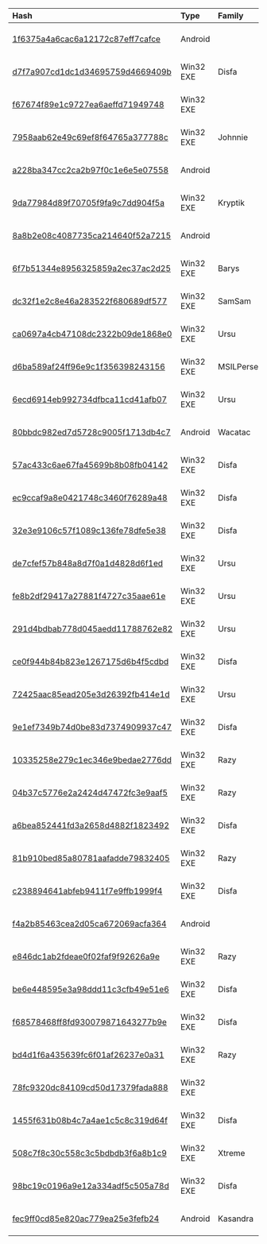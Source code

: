 |Hash|Type|Family|First_Seen|Name|
|:--|:--|:--|:--|:--|
|[1f6375a4a6cac6a12172c87eff7cafce](https://www.virustotal.com/gui/file/1f6375a4a6cac6a12172c87eff7cafce)|Android||2020-07-31 12:38:10|Mltqana.apk|
|[d7f7a907cd1dc1d34695759d4669409b](https://www.virustotal.com/gui/file/d7f7a907cd1dc1d34695759d4669409b)|Win32 EXE|Disfa|2020-04-25 05:41:25|d7f7a907cd1dc1d34695759d4669409b.virus|
|[f67674f89e1c9727ea6aeffd71949748](https://www.virustotal.com/gui/file/f67674f89e1c9727ea6aeffd71949748)|Win32 EXE||2020-01-21 11:38:29|up4net-mltqanainst.exe|
|[7958aab62e49c69ef8f64765a377788c](https://www.virustotal.com/gui/file/7958aab62e49c69ef8f64765a377788c)|Win32 EXE|Johnnie|2019-08-24 12:44:31|C:\google\client.exe|
|[a228ba347cc2ca2b97f0c1e6e5e07558](https://www.virustotal.com/gui/file/a228ba347cc2ca2b97f0c1e6e5e07558)|Android||2019-05-03 21:46:09|/1/c/7/c77a066c9774e12d6a49589196463c1c96244225dde6b3a6f5af1b7dac34f46c.file|
|[9da77984d89f70705f9fa9c7dd904f5a](https://www.virustotal.com/gui/file/9da77984d89f70705f9fa9c7dd904f5a)|Win32 EXE|Kryptik|2019-02-03 04:59:50|Client1.exe|
|[8a8b2e08c4087735ca214640f52a7215](https://www.virustotal.com/gui/file/8a8b2e08c4087735ca214640f52a7215)|Android||2018-08-07 11:16:35|client.apk|
|[6f7b51344e8956325859a2ec37ac2d25](https://www.virustotal.com/gui/file/6f7b51344e8956325859a2ec37ac2d25)|Win32 EXE|Barys|2018-07-28 05:10:19|syystme.exe|
|[dc32f1e2c8e46a283522f680689df577](https://www.virustotal.com/gui/file/dc32f1e2c8e46a283522f680689df577)|Win32 EXE|SamSam|2018-06-15 06:29:40|4.exe|
|[ca0697a4cb47108dc2322b09de1868e0](https://www.virustotal.com/gui/file/ca0697a4cb47108dc2322b09de1868e0)|Win32 EXE|Ursu|2018-05-11 04:47:55|ca0697a4cb47108dc2322b09de1868e0.virobj|
|[d6ba589af24ff96e9c1f356398243156](https://www.virustotal.com/gui/file/d6ba589af24ff96e9c1f356398243156)|Win32 EXE|MSILPerseus|2018-05-09 19:14:22|5552.exe|
|[6ecd6914eb992734dfbca11cd41afb07](https://www.virustotal.com/gui/file/6ecd6914eb992734dfbca11cd41afb07)|Win32 EXE|Ursu|2018-03-22 18:25:28|079d8afd17f29e432a42e7b0895c6a895e00b7d7|
|[80bbdc982ed7d5728c9005f1713db4c7](https://www.virustotal.com/gui/file/80bbdc982ed7d5728c9005f1713db4c7)|Android|Wacatac|2017-12-02 12:15:23|80bbdc982ed7d5728c9005f1713db4c7|
|[57ac433c6ae67fa45699b8b08fb04142](https://www.virustotal.com/gui/file/57ac433c6ae67fa45699b8b08fb04142)|Win32 EXE|Disfa|2017-11-15 20:00:29|1000-60ef8cf5b798ba5b89d361b8befc7047863214ab|
|[ec9ccaf9a8e0421748c3460f76289a48](https://www.virustotal.com/gui/file/ec9ccaf9a8e0421748c3460f76289a48)|Win32 EXE|Disfa|2017-11-15 18:55:52|system.exe|
|[32e3e9106c57f1089c136fe78dfe5e38](https://www.virustotal.com/gui/file/32e3e9106c57f1089c136fe78dfe5e38)|Win32 EXE|Disfa|2017-11-15 18:41:10|system.exe|
|[de7cfef57b848a8d7f0a1d4828d6f1ed](https://www.virustotal.com/gui/file/de7cfef57b848a8d7f0a1d4828d6f1ed)|Win32 EXE|Ursu|2017-11-15 09:40:59|clien.exe|
|[fe8b2df29417a27881f4727c35aae61e](https://www.virustotal.com/gui/file/fe8b2df29417a27881f4727c35aae61e)|Win32 EXE|Ursu|2017-11-15 09:35:41|clien.exe|
|[291d4bdbab778d045aedd11788762e82](https://www.virustotal.com/gui/file/291d4bdbab778d045aedd11788762e82)|Win32 EXE|Ursu|2017-11-15 09:35:05|clien.exe|
|[ce0f944b84b823e1267175d6b4f5cdbd](https://www.virustotal.com/gui/file/ce0f944b84b823e1267175d6b4f5cdbd)|Win32 EXE|Disfa|2017-11-14 22:13:08|clien.exe|
|[72425aac85ead205e3d26392fb414e1d](https://www.virustotal.com/gui/file/72425aac85ead205e3d26392fb414e1d)|Win32 EXE|Ursu|2017-11-14 02:02:37|clien.exe|
|[9e1ef7349b74d0be83d7374909937c47](https://www.virustotal.com/gui/file/9e1ef7349b74d0be83d7374909937c47)|Win32 EXE|Disfa|2017-11-13 09:36:08|1010-8f5155bff264571fcb8cb5c63e89aa80a0a7392c|
|[10335258e279c1ec346e9bedae2776dd](https://www.virustotal.com/gui/file/10335258e279c1ec346e9bedae2776dd)|Win32 EXE|Razy|2017-11-13 05:20:46|system.exe|
|[04b37c5776e2a2424d47472fc3e9aaf5](https://www.virustotal.com/gui/file/04b37c5776e2a2424d47472fc3e9aaf5)|Win32 EXE|Razy|2017-11-12 18:11:08|%APPDATA%\microsoft\windows\start menu\programs\startup\300f2ef33b4edc11780392d2a3c73606.exe|
|[a6bea852441fd3a2658d4882f1823492](https://www.virustotal.com/gui/file/a6bea852441fd3a2658d4882f1823492)|Win32 EXE|Disfa|2017-11-12 09:45:14|system.exe|
|[81b910bed85a80781aafadde79832405](https://www.virustotal.com/gui/file/81b910bed85a80781aafadde79832405)|Win32 EXE|Razy|2017-11-12 09:24:22|1010-a20d3e5f8e3fd9a06edebe9d9bfaf48e500a9810|
|[c238894641abfeb9411f7e9ffb1999f4](https://www.virustotal.com/gui/file/c238894641abfeb9411f7e9ffb1999f4)|Win32 EXE|Disfa|2017-11-10 21:31:22|1010-57e75b0f68782ad7f5071c6b9c58ca28dc272f96|
|[f4a2b85463cea2d05ca672069acfa364](https://www.virustotal.com/gui/file/f4a2b85463cea2d05ca672069acfa364)|Android||2017-10-29 04:47:32| |
|[e846dc1ab2fdeae0f02faf9f92626a9e](https://www.virustotal.com/gui/file/e846dc1ab2fdeae0f02faf9f92626a9e)|Win32 EXE|Razy|2017-10-28 06:11:33|system.exe|
|[be6e448595e3a98ddd11c3cfb49e51e6](https://www.virustotal.com/gui/file/be6e448595e3a98ddd11c3cfb49e51e6)|Win32 EXE|Disfa|2017-10-28 06:05:27|E:/virussign/malware/new_request/20171029/be6e448595e3a98ddd11c3cfb49e51e6.vir|
|[f68578468ff8fd930079871643277b9e](https://www.virustotal.com/gui/file/f68578468ff8fd930079871643277b9e)|Win32 EXE|Disfa|2017-10-28 06:01:38|E:/virussign/malware/new_request/20171029/f68578468ff8fd930079871643277b9e.vir|
|[bd4d1f6a435639fc6f01af26237e0a31](https://www.virustotal.com/gui/file/bd4d1f6a435639fc6f01af26237e0a31)|Win32 EXE|Razy|2017-10-28 03:20:46|system.exe|
|[78fc9320dc84109cd50d17379fada888](https://www.virustotal.com/gui/file/78fc9320dc84109cd50d17379fada888)|Win32 EXE||2017-10-27 16:13:19|egchat_5.4.4.exe|
|[1455f631b08b4c7a4ae1c5c8c319d64f](https://www.virustotal.com/gui/file/1455f631b08b4c7a4ae1c5c8c319d64f)|Win32 EXE|Disfa|2017-10-25 08:47:07|E:/virussign/malware/new_request/20171028/1455f631b08b4c7a4ae1c5c8c319d64f.vir|
|[508c7f8c30c558c3c5bdbdb3f6a8b1c9](https://www.virustotal.com/gui/file/508c7f8c30c558c3c5bdbdb3f6a8b1c9)|Win32 EXE|Xtreme|2017-10-22 20:26:57|c6dc4a940e6793e903c9ff4e556796391a2a4d45|
|[98bc19c0196a9e12a334adf5c505a78d](https://www.virustotal.com/gui/file/98bc19c0196a9e12a334adf5c505a78d)|Win32 EXE|Disfa|2017-02-19 06:40:35|%TEMP%\system.exe|
|[fec9ff0cd85e820ac779ea25e3fefb24](https://www.virustotal.com/gui/file/fec9ff0cd85e820ac779ea25e3fefb24)|Android|Kasandra|2017-02-12 16:44:43|2.apk|
